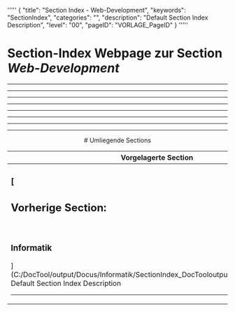 '''''
{
"title": "Section Index - Web-Development",
"keywords": "SectionIndex",
"categories": "",
"description": "Default Section Index Description",
"level": "00",
"pageID": "VORLAGE_PageID"
}
'''''


<h1>Section-Index Webpage zur Section <i>Web-Development</i></h1>

<hr><hr><hr><hr><hr><center><hr><hr><hr> # Umliegende Sections
 </h2><br><table><thead> <tr> <th><center>Vorgelagerte Section</center></th> <th><center>Nachgelagerte Section</center></th></tr></thead><tbody><tr><td><h3>[<h2>Vorherige Section:</h2><br><h3>Informatik</h3>](C:/DocTool/output/Docus/Informatik/SectionIndex_DocTooloutputDocusInformatik.html)</h3><br>Default Section Index Description<hr></td><td><h2>[Nachfolgende Section:</h2><br><h3> DateiFormate</h3>](C:/DocTool/output/Docus/Informatik/Grundbegriffe/DateiFormate/SectionIndex_DocTooloutputDocusInformatikGrundbegriffeDateiFormate.html)<br>Default Section Index Description<hr></td></tr></tbody></table>